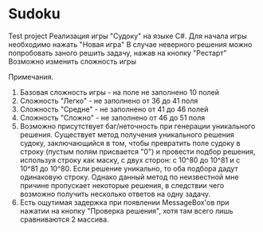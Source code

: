 # Sudoku
Test project
Реализация игры "Судоку" на языке C#.
Для начала игры необходимо нажать "Новая игра"
В случае неверного решения можно попробовать заного решить задачу, нажав на кнопку "Рестарт"
Возможно изменить сложность игры

Примечания.
1. Базовая сложность игры - на поле не заполнено 10 полей
2. Сложность "Легко" - не заполнено от 36 до 41 поля
3. Сложность "Средне" - не заполнено от 41 до 46 полей
4. Сложность "Сложно" - не заполнено от 46 до 51 поля
5. Возможно присутствует баг/неточность при генерации уникального решения. Существует метод получения уникального решения судоку, заключающийся в том,
чтобы превратить поле судоку в строку (пустым полям присвается "0") и провести подбор решения, используя строку как маску, с двух сторон: с 10^80 до 10^81
и с 10^81 до 10^80. Если решение уникально, то оба подбора дадут одинаковую строку. Однако данный метод по неизвестной мне причине пропускает некоторые решения,
в следствии чего возможно получить несколько ответов на одну задачу.
6. Есть ощутимая задержка при появлении MessageBox'ов при нажатии на кнопку "Проверка решения", хотя там всего лишь сравниваются 2 массива.
